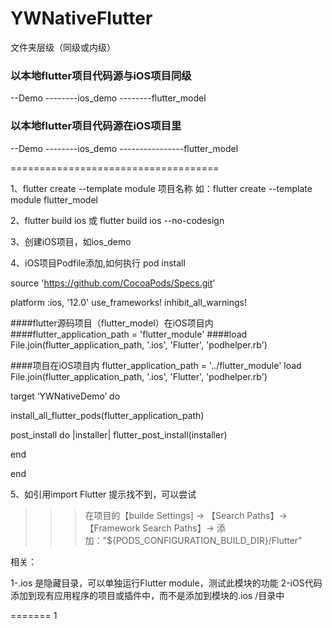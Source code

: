 # YWNativeFlutter


文件夹层级（同级或内级）
### 以本地flutter项目代码源与iOS项目同级
--Demo
--------ios_demo
--------flutter_model

### 以本地flutter项目代码源在iOS项目里
--Demo
--------ios_demo
----------------flutter_model


====================================

1、flutter create --template module 项目名称
如：flutter create --template module flutter_model

2、flutter build ios 或 flutter build ios --no-codesign

3、创建iOS项目，如ios_demo

4、iOS项目Podfile添加,如何执行 pod install

>>>>>>>
>>>>>>>

source 'https://github.com/CocoaPods/Specs.git'

platform :ios, '12.0'
use_frameworks!
inhibit_all_warnings!

####flutter源码项目（flutter_model）在iOS项目内
####flutter_application_path = 'flutter_module'
####load File.join(flutter_application_path, '.ios', 'Flutter', 'podhelper.rb')

####项目在iOS项目内
flutter_application_path = '../flutter_module'
load File.join(flutter_application_path, '.ios', 'Flutter', 'podhelper.rb')


target ‘YWNativeDemo’ do

  install_all_flutter_pods(flutter_application_path)

post_install do |installer|
  flutter_post_install(installer)
    
end

end

>>>>>
>>>>>


5、如引用import Flutter 提示找不到，可以尝试
>>>在项目的【builde Settings] -> 【Search Paths】-> 【Framework Search Paths】-> 添加："${PODS_CONFIGURATION_BUILD_DIR}/Flutter"




相关：

1-.ios 是隐藏目录，可以单独运行Flutter module，测试此模块的功能
2-iOS代码添加到现有应用程序的项目或插件中，而不是添加到模块的.ios /目录中

=======
1
